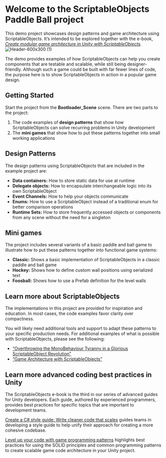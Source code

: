 # Welcome to the ScriptableObjects Paddle Ball project
This demo project showcases design patterns and game architecture using ScriptableObjects. It’s intended to be explored together with the e-book, [*Create modular game architecture in Unity with ScriptableObjects*](https://resources.unity.com/games/create-modular-game-architecture-with-scriptable-objects-ebook?ungated=true). <br>
![Header-600x300 (1)](https://user-images.githubusercontent.com/104561943/233562295-a1268fc7-1209-4390-9832-10fcd92a9dc1.png)

The demo provides examples of how ScriptableObjects can help you create components that are testable and scalable, while still being designer-friendly. Although such a game could be built with far fewer lines of code, the purpose here is to show ScriptableObjects in action in a popular game design. 

## Getting Started
Start the project from the **Bootloader_Scene** scene. There are two parts to the project:

1. The code examples of **design patterns** that show how ScriptableObjects can solve recurring problems in Unity development 
2. The **mini games** that show how to put these patterns together into small working applications

## Design Patterns
The design patterns using ScriptableObjects that are included in the example project are: 

* **Data containers:** How to store static data for use at runtime
* **Delegate objects:** How to encapsulate interchangeable logic into its own ScriptableObject
* **Event Channels:** How to help your objects communicate
* **Enums:** How to use a ScriptableObject instead of a traditional enum for better comparison operations
* **Runtime Sets:** How to store frequently accessed objects or components from any scene without the need for a singleton

## Mini games
The project includes several variants of a basic paddle and ball game to illustrate how to put these patterns together into functional game systems:

* **Classic:** Shows a basic implementation of ScriptableObjects in a classic paddle and ball game
* **Hockey:** Shows how to define custom wall positions using serialized text
* **Foosball:** Shows how to use a Prefab definition for the level walls  

## Learn more about ScriptableObjects
The implementations in this project are provided for inspiration and education. In most cases, the code examples favor clarity over compactness.

You will likely need additional tools and support to adapt these patterns to your specific production needs. For additional examples of what is possible with ScriptableObjects, please see the following:

* [“Overthrowing the MonoBehaviour Tyranny in a Glorious ScriptableObject Revolution”](https://www.youtube.com/watch?v=6vmRwLYWNRo)
* [“Game Architecture with ScriptableObjects”](https://www.youtube.com/watch?v=raQ3iHhE_Kk)

## Learn more advanced coding best practices in Unity
The ScriptableObjects e-book is the third in our series of advanced guides for Unity developers. Each guide, authored by experienced programmers, provides best practices for specific topics that are important to development teams. 

[Create a C# style guide: Write cleaner code that scales](https://blog.unity.com/engine-platform/clean-up-your-code-how-to-create-your-own-c-code-style) guides teams in developing a style guide to help unify their approach for creating a more cohesive codebase.
 
[Level up your code with game programming patterns](https://blog.unity.com/games/level-up-your-code-with-game-programming-patterns) highlights best practices for using the SOLID principles and common programming patterns to create scalable game code architecture in your Unity project.
